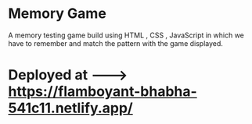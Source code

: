 # Memory Game

A memory testing game build using HTML , CSS , JavaScript in which we have to remember and match the pattern with the game displayed. 

# Deployed at --->  https://flamboyant-bhabha-541c11.netlify.app/
